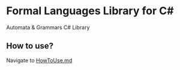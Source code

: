# Formal Languages Library for C#
Automata &amp; Grammars C# Library

## How to use?
Navigate to [HowToUse.md](/HowToUse.md)

